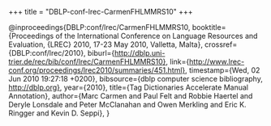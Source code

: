 +++
title = "DBLP-conf-lrec-CarmenFHLMMRS10"
+++

@inproceedings{DBLP:conf/lrec/CarmenFHLMMRS10,
   booktitle={Proceedings of the International Conference on Language Resources
and Evaluation, {LREC} 2010, 17-23 May 2010, Valletta, Malta},
   crossref={DBLP:conf/lrec/2010},
   biburl={http://dblp.uni-trier.de/rec/bib/conf/lrec/CarmenFHLMMRS10},
   link={http://www.lrec-conf.org/proceedings/lrec2010/summaries/451.html},
   timestamp={Wed, 02 Jun 2010 19:27:18 +0200},
   bibsource={dblp computer science bibliography, http://dblp.org},
   year={2010},
   title={Tag Dictionaries Accelerate Manual Annotation},
   author={Marc Carmen and
Paul Felt and
Robbie Haertel and
Deryle Lonsdale and
Peter McClanahan and
Owen Merkling and
Eric K. Ringger and
Kevin D. Seppi},
}
